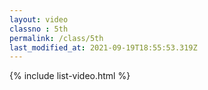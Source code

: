 ```yaml
---
layout: video
classno : 5th
permalink: /class/5th
last_modified_at: 2021-09-19T18:55:53.319Z
---
```


{% include list-video.html %}
